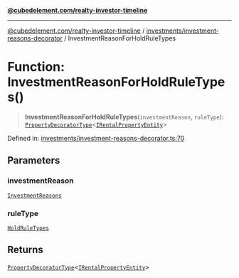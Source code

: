 [**@cubedelement.com/realty-investor-timeline**](../../../index.md)

---

[@cubedelement.com/realty-investor-timeline](../../../modules.md) / [investments/investment-reasons-decorator](../index.md) / InvestmentReasonForHoldRuleTypes

# Function: InvestmentReasonForHoldRuleTypes()

> **InvestmentReasonForHoldRuleTypes**(`investmentReason`, `ruleType`): [`PropertyDecoratorType`](../type-aliases/PropertyDecoratorType.md)\<[`IRentalPropertyEntity`](../../../properties/i-rental-property-entity/interfaces/IRentalPropertyEntity.md)\>

Defined in: [investments/investment-reasons-decorator.ts:70](https://github.com/kvernon/realty-investor-timeline/blob/d14161e46dc540b751017ae4b2cfca53cbab658c/src/investments/investment-reasons-decorator.ts#L70)

## Parameters

### investmentReason

[`InvestmentReasons`](../../investment-reasons/enumerations/InvestmentReasons.md)

### ruleType

[`HoldRuleTypes`](../../../rules/hold-rule-types/enumerations/HoldRuleTypes.md)

## Returns

[`PropertyDecoratorType`](../type-aliases/PropertyDecoratorType.md)\<[`IRentalPropertyEntity`](../../../properties/i-rental-property-entity/interfaces/IRentalPropertyEntity.md)\>
